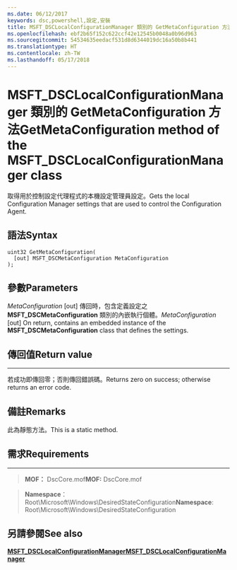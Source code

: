 ```yaml
---
ms.date: 06/12/2017
keywords: dsc,powershell,設定,安裝
title: MSFT_DSCLocalConfigurationManager 類別的 GetMetaConfiguration 方法
ms.openlocfilehash: ebf2b65f152c622ccf42e12545b0048a0b96d963
ms.sourcegitcommit: 54534635eedacf531d8d6344019dc16a50b8b441
ms.translationtype: HT
ms.contentlocale: zh-TW
ms.lasthandoff: 05/17/2018
---
```

# <a name="getmetaconfiguration-method-of-the-msftdsclocalconfigurationmanager-class"></a><span data-ttu-id="2948d-103">MSFT_DSCLocalConfigurationManager 類別的 GetMetaConfiguration 方法</span><span class="sxs-lookup"><span data-stu-id="2948d-103">GetMetaConfiguration method of the MSFT_DSCLocalConfigurationManager class</span></span>

<span data-ttu-id="2948d-104">取得用於控制設定代理程式的本機設定管理員設定。</span><span class="sxs-lookup"><span data-stu-id="2948d-104">Gets the local Configuration Manager settings that are used to control the Configuration Agent.</span></span>

<a name="syntax"></a><span data-ttu-id="2948d-105">語法</span><span class="sxs-lookup"><span data-stu-id="2948d-105">Syntax</span></span>
------

```mof
uint32 GetMetaConfiguration(
  [out] MSFT_DSCMetaConfiguration MetaConfiguration
);
```

<a name="parameters"></a><span data-ttu-id="2948d-106">參數</span><span class="sxs-lookup"><span data-stu-id="2948d-106">Parameters</span></span>
----------

<span data-ttu-id="2948d-107">*MetaConfiguration* \[out\] 傳回時，包含定義設定之 **MSFT_DSCMetaConfiguration** 類別的內嵌執行個體。</span><span class="sxs-lookup"><span data-stu-id="2948d-107">*MetaConfiguration* \[out\] On return, contains an embedded instance of the **MSFT_DSCMetaConfiguration** class that defines the settings.</span></span>

## <a name="return-value"></a><span data-ttu-id="2948d-108">傳回值</span><span class="sxs-lookup"><span data-stu-id="2948d-108">Return value</span></span>
------------

<span data-ttu-id="2948d-109">若成功即傳回零；否則傳回錯誤碼。</span><span class="sxs-lookup"><span data-stu-id="2948d-109">Returns zero on success; otherwise returns an error code.</span></span>

## <a name="remarks"></a><span data-ttu-id="2948d-110">備註</span><span class="sxs-lookup"><span data-stu-id="2948d-110">Remarks</span></span>

<span data-ttu-id="2948d-111">此為靜態方法。</span><span class="sxs-lookup"><span data-stu-id="2948d-111">This is a static method.</span></span>

## <a name="requirements"></a><span data-ttu-id="2948d-112">需求</span><span class="sxs-lookup"><span data-stu-id="2948d-112">Requirements</span></span>
------------
><span data-ttu-id="2948d-113">**MOF：** DscCore.mof</span><span class="sxs-lookup"><span data-stu-id="2948d-113">**MOF:** DscCore.mof</span></span>

><span data-ttu-id="2948d-114">**Namespace**：Root\Microsoft\Windows\DesiredStateConfiguration</span><span class="sxs-lookup"><span data-stu-id="2948d-114">**Namespace**: Root\Microsoft\Windows\DesiredStateConfiguration</span></span>


## <a name="see-also"></a><span data-ttu-id="2948d-115">另請參閱</span><span class="sxs-lookup"><span data-stu-id="2948d-115">See also</span></span>


[<span data-ttu-id="2948d-116">**MSFT_DSCLocalConfigurationManager**</span><span class="sxs-lookup"><span data-stu-id="2948d-116">**MSFT_DSCLocalConfigurationManager**</span></span>](msft-dsclocalconfigurationmanager.md)
